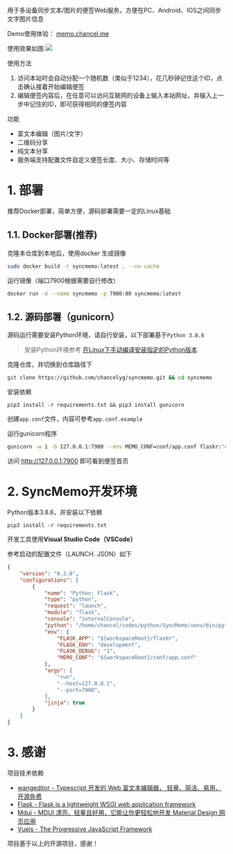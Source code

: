 用于多设备同步文本/图片的便签Web服务，方便在PC、Android、IOS之间同步文字图片信息

Demo使用体验： [memo.chancel.me](https://memo.chancel.me)

使用效果如图
![](https://image.chancel.me/2022/04/08/e289570993967.gif)

使用方法
1. 访问本站时会自动分配一个随机数（类似于1234），花几秒钟记住这个ID，点击确认接着开始编辑便签
2. 编辑便签内容后，在任意可以访问互联网的设备上输入本站网址，并输入上一步中记住的ID，即可获得相同的便签内容

功能
* 富文本编辑（图片/文字）
* 二维码分享
* 纯文本分享
* 服务端支持配置文件自定义便签长度、大小、存储时间等

# 1. 部署
推荐Docker部署，简单方便，源码部署需要一定的Linux基础

## 1.1. Docker部署(推荐)
克隆本仓库到本地后，使用docker 生成镜像
```bash
sudo docker build -t syncmemo:latest . --no-cache
```

运行镜像（端口7900根据需要自行修改）
```bash
docker run -d --name syncmemo -p 7900:80 syncmemo:latest
```

## 1.2. 源码部署（gunicorn）

源码运行需要安装Python环境，请自行安装，以下部署基于`Python 3.8.6`

> 安装Python环境参考 [在Linux下手动编译安装指定的Python版本](https://www.chancel.me/notes/52)

克隆仓库，并切换到仓库路径下
```bash
git clone https://github.com/chancelyg/syncmemo.git && cd syncmemo
```

安装依赖
``` shell
pip3 install -r requirements.txt && pip3 install gunicorn
```

创建`app.conf`文件，内容可参考`app.conf.example`

运行gunicorn程序

```bash
gunicorn -w 1 -b 127.0.0.1:7900 --env MEMO_CONF=conf/app.conf flaskr:"create_app()"
```

访问 http://127.0.0.1:7900 即可看到便签首页


# 2. SyncMemo开发环境

Python版本3.8.6，并安装以下依赖

``` Shell
pip3 install -r requirements.txt
```

开发工具使用**Visual Studio Code（VSCode）**

参考启动的配置文件（LAUNCH. JSON）如下

``` Json
{
    "version": "0.2.0",
    "configurations": [
        {
            "name": "Python: Flask",
            "type": "python",
            "request": "launch",
            "module": "flask",
            "console": "internalConsole",
            "python": "/home/chancel/codes/python/SyncMemo/venv/bin/python",
            "env": {
                "FLASK_APP": "${workspaceRoot}/flaskr",
                "FLASK_ENV": "development",
                "FLASK_DEBUG": "1",
                "MEMO_CONF": "${workspaceRoot}/conf/app.conf"
            },
            "args": [
                "run",
                "--host=127.0.0.1",
                "--port=7900",
            ],
            "jinja": true
        }
    ]
}
```

# 3. 感谢

项目技术依赖
* [wangeditor - Typescript 开发的 Web 富文本编辑器， 轻量、简洁、易用、开源免费](https://www.wangeditor.com/)
* [Flask - Flask is a lightweight WSGI web application framework](https://github.com/pallets/flask)
* [Mdui - MDUI 漂亮、轻量且好用，它能让你更轻松地开发 Material Design 网页应用](https://www.mdui.org)
* [Vuejs - The Progressive JavaScript Framework](https://vuejs.org/)

项目基于以上的开源项目，感谢！
